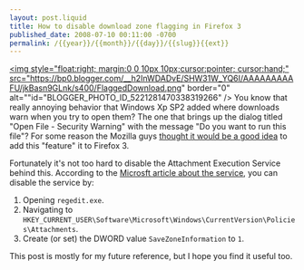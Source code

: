 ```yaml
--- 
layout: post.liquid
title: How to disable download zone flagging in Firefox 3
published_date: 2008-07-10 00:11:00 -0700
permalink: /{{year}}/{{month}}/{{day}}/{{slug}}{{ext}}
---
```

<a href="https://bp0.blogger.com/__h2InWDADvE/SHW31W_YQ6I/AAAAAAAAAFU/jkBasn9GLnk/s1600-h/FlaggedDownload.png"><img style="float:right; margin:0 0 10px 10px;cursor:pointer; cursor:hand;" src="https://bp0.blogger.com/__h2InWDADvE/SHW31W_YQ6I/AAAAAAAAAFU/jkBasn9GLnk/s400/FlaggedDownload.png" border="0" alt=""id="BLOGGER_PHOTO_ID_5221281470338319266" /></a>
You know that really annoying behavior that Windows Xp SP2 added where downloads warn when you try to open them?  The one that brings up the dialog titled "Open File - Security Warning" with the message "Do you want to run this file"?  For some reason the Mozilla guys <a href="https://bugzilla.mozilla.org/show_bug.cgi?id=236771">thought it would be a good idea</a> to add this "feature" it to Firefox 3.

Fortunately it's not too hard to disable the Attachment Execution Service behind this.  According to the <a href="https://support.microsoft.com/kb/883260">Microsft article about the service</a>, you can disable the service by:
<ol>
<li>Opening <code>regedit.exe</code>.</li>
<li>Navigating to <code>HKEY_CURRENT_USER\Software\Microsoft\Windows\CurrentVersion\Policies\Attachments</code>.</li>
<li>Create (or set) the DWORD value <code>SaveZoneInformation</code> to <code>1</code>.</li>
</ol>

This post is mostly for my future reference, but I hope you find it useful too.
